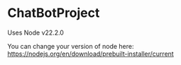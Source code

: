 ﻿# ChatBotProject
Uses Node v22.2.0

You can change your version of node here: https://nodejs.org/en/download/prebuilt-installer/current
